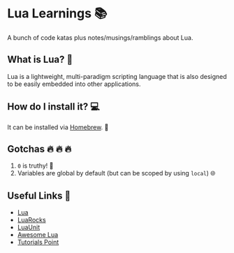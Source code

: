 # Lua Learnings :books:

A bunch of code katas plus notes/musings/ramblings about Lua.

## What is Lua? :thinking:

Lua is a lightweight, multi-paradigm scripting language that is also designed to be easily embedded into other applications.

## How do I install it? :computer:

It can be installed via [Homebrew](https://brew.sh/). :beer:

## Gotchas :fire: :fire: :fire:

1. `0` is truthy! :see_no_evil:
2. Variables are global by default (but can be scoped by using `local`) :globe_with_meridians:

## Useful Links :link:

- [Lua](https://www.lua.org/start.html)
- [LuaRocks](https://luarocks.org/)
- [LuaUnit](https://github.com/bluebird75/luaunit)
- [Awesome Lua](https://github.com/LewisJEllis/awesome-lua)
- [Tutorials Point](https://www.tutorialspoint.com/lua/index.htm)

